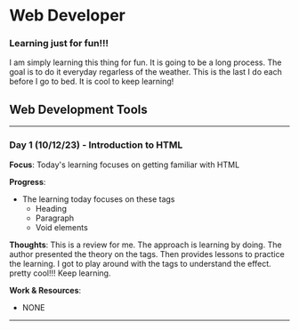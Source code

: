 # Web Developer

### Learning just for fun!!!

I am simply learning this thing for fun. It is going to be a long process. The goal is to do it everyday regarless of the weather. This is the last I do each before I go to bed. It is cool to keep learning!

## Web Development Tools

---

### Day 1 (10/12/23) - Introduction to HTML

**Focus**: Today's learning focuses on getting familiar with HTML

**Progress**:

- The learning today focuses on these tags
  - Heading
  - Paragraph
  - Void elements

**Thoughts**: This is a review for me. The approach is learning by doing. The author presented the theory on the tags. Then provides lessons to practice the learning. I got to play around with the tags to understand the effect. pretty cool!!! Keep learning.

**Work & Resources**:

- NONE

---
